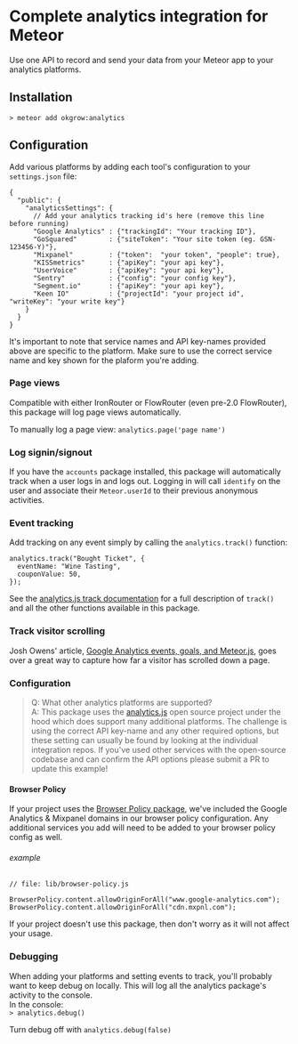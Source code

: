 # Complete analytics integration for Meteor
Use one API to record and send your data from your Meteor app to your analytics platforms.

## Installation

`> meteor add okgrow:analytics`

## Configuration

Add various platforms by adding each tool's configuration to your `settings.json` file:

```
{
  "public": {
    "analyticsSettings": {
      // Add your analytics tracking id's here (remove this line before running)
      "Google Analytics" : {"trackingId": "Your tracking ID"},
      "GoSquared"        : {"siteToken": "Your site token (eg. GSN-123456-Y)"},
      "Mixpanel"         : {"token":  "your token", "people": true},
      "KISSmetrics"      : {"apiKey": "your api key"},
      "UserVoice"        : {"apiKey": "your api key"},
      "Sentry"           : {"config": "your config key"},
      "Segment.io"       : {"apiKey": "your api key"},
      "Keen IO"          : {"projectId": "your project id", "writeKey": "your write key"}
    }
  }
}
```

It's important to note that service names and API key-names provided above are specific to the platform. Make sure to use the correct service name and key shown for the plaform you're adding.

### Page views

Compatible with either IronRouter or FlowRouter (even pre-2.0 FlowRouter),
this package will log page views automatically.

To manually log a page view: `analytics.page('page name')`

### Log signin/signout

If you have the `accounts` package installed, this package will automatically track when a user logs in and logs out. Logging in will call `identify` on the user and associate their `Meteor.userId` to their previous anonymous activities.

### Event tracking

Add tracking on any event simply by calling the `analytics.track()` function:

```
analytics.track("Bought Ticket", {
  eventName: "Wine Tasting",
  couponValue: 50,
});
```

See the [analytics.js track documentation](https://segment.com/docs/libraries/analytics.js/#track) for a full description of `track()` and all the other functions available in this package.

### Track visitor scrolling

Josh Owens' article, [Google Analytics events, goals, and Meteor.js](http://joshowens.me/google-analytics-events-goals-and-meteor-js/), goes over a great way to capture how far a visitor has scrolled down a page.

### Configuration

> Q: What other analytics platforms are supported?  
A: This package uses the [analytics.js](https://segment.com/docs/libraries/analytics.js/) open source project under the hood which does support many additional platforms. The challenge is using the correct API key-name and any other required options, but these setting can usually be found by looking at the individual integration repos. If you've used other services with the open-source codebase and can confirm the API options please submit a PR to update this example!

#### Browser Policy

If your project uses the [Browser Policy package](https://atmospherejs.com/meteor/browser-policy), we've included the Google Analytics & Mixpanel domains in our browser policy configuration. Any additional services you add will need to be added to your browser policy config as well.

###### example
```
// file: lib/browser-policy.js

BrowserPolicy.content.allowOriginForAll("www.google-analytics.com");
BrowserPolicy.content.allowOriginForAll("cdn.mxpnl.com");
```

If your project doesn't use this package, then don't worry as it will not affect your usage.

### Debugging

When adding your platforms and setting events to track, you'll probably want to keep debug on locally. This will log all the analytics package's activity to the console.  
In the console:  
`> analytics.debug()`

Turn debug off with `analytics.debug(false)`
